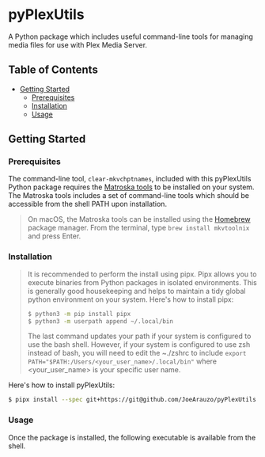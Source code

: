 # pyPlexUtils

A Python package which includes useful command-line tools for managing media files for use with Plex Media Server.

## Table of Contents

  - [Getting Started](#getting-started)
    - [Prerequisites](#prerequisites)
    - [Installation](#installation)
    - [Usage](#usage)

## Getting Started

### Prerequisites

The command-line tool, `clear-mkvchptnames`, included with this pyPlexUtils Python package requires the [Matroska tools](https://mkvtoolnix.download/) to be installed on your system.  The Matroska tools includes a set of command-line tools which should be accessible from the shell PATH upon installation.

> On macOS, the Matroska tools can be installed using the [Homebrew](https://brew.sh/) package manager.  From the terminal, type `brew install mkvtoolnix` and press Enter.


### Installation

> It is recommended to perform the install using pipx.  Pipx allows you to execute binaries from Python packages in isolated environments.  This is generally good housekeeping and helps to maintain a tidy global python environment on your system.  Here's how to install pipx:
>    ```sh
>    $ python3 -m pip install pipx
>    $ python3 -m userpath append ~/.local/bin
>    ```
>The last command updates your path if your system is configured to use the bash shell.  However, if your system is configured to use zsh instead of bash, you will need to edit the ~./zshrc to include `export PATH="$PATH:/Users/<your_user_name>/.local/bin"` where <your_user_name> is your specific user name.

Here's how to install pyPlexUtils:

```sh
$ pipx install --spec git+https://git@github.com/JoeArauzo/pyPlexUtils.git pyPlexUtils
```

### Usage

Once the package is installed, the following executable is available from the shell.

```sh

```